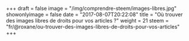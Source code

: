 +++
draft = false
image = "/img/comprendre-steem/images-libres.jpg"
showonlyimage = false
date = "2017-08-07T20:22:08"
title = "Où trouver des images libres de droits pour vos articles ?"
weight = 21
steem = "fr/@roxane/ou-trouver-des-images-libres-de-droits-pour-vos-articles"
+++

<!--more-->
